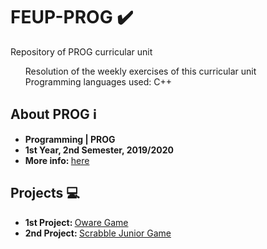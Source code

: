 # FEUP-PROG :heavy_check_mark:
Repository of PROG curricular unit<br>
<ul type="none">
  <li>Resolution of the weekly exercises of this curricular unit</li>
  <li>Programming languages used: C++</li>
</ul>
 

## About PROG :information_source:
<ul>
    <li><strong>Programming | PROG</strong></li>
    <li><strong>1st Year, 2nd Semester, 2019/2020</strong></li>
    <li><strong>More info: </strong><a href="https://sigarra.up.pt/feup/pt/ucurr_geral.ficha_uc_view?pv_ocorrencia_id=436430">here</a></li>
</ul>

## Projects :computer:

<ul>
  <li><strong>1st Project: </strong><a href="https://github.com/TiagoCaldaSilva/FEUP-PROG/tree/master/Projetos/1_PROJETO-OWARE%20GAME">Oware Game</a></li>
  <li><strong>2nd Project: </strong><a href="https://github.com/TiagoCaldaSilva/FEUP-PROG/tree/master/Projetos/2_PROJETO-SCRABBLE%20JR">Scrabble Junior Game</a></li>
</ul>
